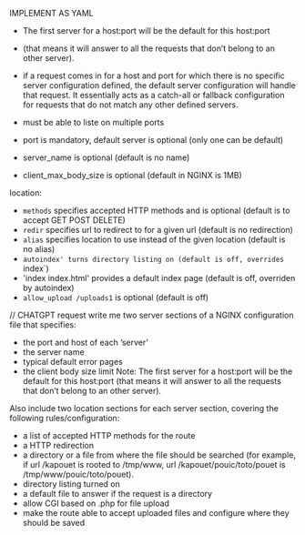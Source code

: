 

IMPLEMENT AS YAML

- The first server for a host:port will be the default for this host:port
- (that means it will answer to all the requests that don’t belong to an other server).

- if a request comes in for a host and port for which there is no specific server configuration defined, the default server configuration will handle that request. It essentially acts as a catch-all or fallback configuration for requests that do not match any other defined servers.

- must be able to liste on multiple ports

- port is mandatory, default server is optional (only one can be default)
- server_name is optional (default is no name)
- client_max_body_size is optional (default in NGINX is 1MB)

location:
- `methods` specifies accepted HTTP methods and is optional (default is to accept GET POST DELETE)
- `redir` specifies url to redirect to for a given url (default is no redirection)
- `alias` specifies location to use instead of the given location (default is no alias)
- `autoindex' turns directory listing on (default is off, overrides `index`)
- 'index index.html' provides a default index page (default is off, overriden by autoindex)
- `allow_upload /uploads1` is optional (default is off)

// CHATGPT request
write me two server sections of a NGINX configuration file that specifies:

- the port and host of each ’server’
- the server name
- typical default error pages
- the client body size limit
Note:  The first server for a host:port will be the default for this host:port (that means it will answer to all the requests that don’t belong to an other server).

Also include two location sections for each server section, covering the following rules/configuration:

- a list of accepted HTTP methods for the route
- a HTTP redirection
- a directory or a file from where the file should be searched (for example, if url /kapouet is rooted to /tmp/www, url /kapouet/pouic/toto/pouet is /tmp/www/pouic/toto/pouet).
- directory listing turned on
- a default file to answer if the request is a directory
- allow CGI based on .php for file upload
- make the route able to accept uploaded files and configure where they should be saved